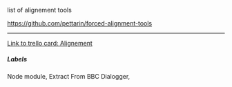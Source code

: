 list of alignement tools 

https://github.com/pettarin/forced-alignment-tools

---

[Link to trello card: Alignement](https://trello.com/c/5DYQHvoN)

##### Labels

Node module, Extract From BBC Dialogger, 